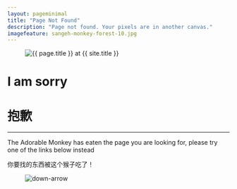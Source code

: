 ```yaml
---
layout: pageminimal
title: "Page Not Found"
description: "Page not found. Your pixels are in another canvas."
imagefeature: sangeh-monkey-forest-10.jpg
---  
```

<figure>
  <img src="{{ site.url }}/images/hmfaysal-404.jpg" alt="{{ page.title }} at {{ site.title }}">
</figure>
<div class="text-center">
  <h1>I am sorry</h1>
  <h1>抱歉</h1>
  <hr/>
  <p>The Adorable Monkey has eaten the page you are looking for,
  please try one of the links below instead</p>
  <p>你要找的东西被这个猴子吃了！</p>
</div>
<figure>
  <img src="{{ site.url }}/images/bg-arrow.png" alt="down-arrow">
</figure>

